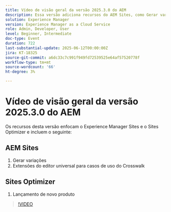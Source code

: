 ```yaml
---
title: Vídeo de visão geral da versão 2025.3.0 do AEM
description: Essa versão adiciona recursos do AEM Sites, como Gerar variações, Suporte ao Crosswalk no Editor universal e um Novo lançamento de produto no Sites Optimizer.
solution: Experience Manager
version: Experience Manager as a Cloud Service
role: Admin, Developer, User
level: Beginner, Intermediate
doc-type: Event
duration: 722
last-substantial-update: 2025-06-12T00:00:00Z
jira: KT-18325
source-git-commit: a6dc33c7c991f949fd72539525e64af57520778f
workflow-type: tm+mt
source-wordcount: '66'
ht-degree: 3%

---
```



# Vídeo de visão geral da versão 2025.3.0 do AEM

Os recursos desta versão enfocam o Experience Manager Sites e o Sites Optimizer e incluem o seguinte:

## AEM Sites

1. Gerar variações
1. Extensões do editor universal para casos de uso do Crosswalk

## Sites Optimizer

1. Lançamento de novo produto

>[!VIDEO](https://video.tv.adobe.com/v/3463870/?learn=on&enablevpops&captions=por_br)
